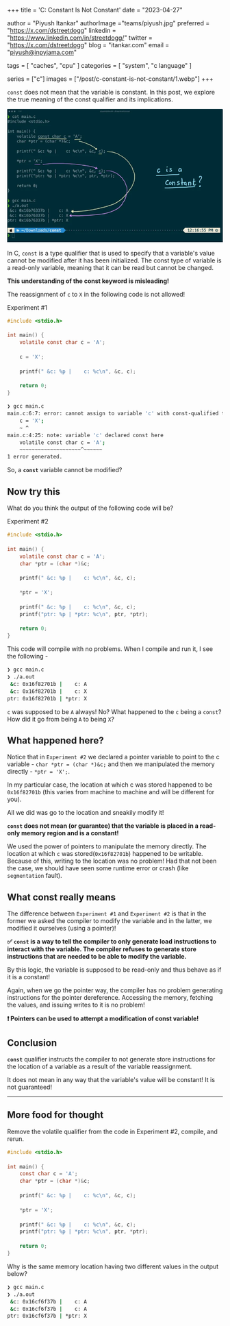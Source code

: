 +++
title = 'C: Constant Is Not Constant'
date = "2023-04-27"

author = "Piyush Itankar"
authorImage ="teams/piyush.jpg"
preferred = "https://x.com/dstreetdogg"
linkedin = "https://www.linkedin.com/in/streetdogg/"
twitter = "https://x.com/dstreetdogg"
blog = "itankar.com"
email = "piyush@inpyjama.com"

tags = [
    "caches", "cpu"
]
categories = [
    "system", "c language"
]

series = ["c"]
images = ["/post/c-constant-is-not-constant/1.webp"]
+++

`const` does not mean that the variable is constant. In this post, we explore the true meaning of the const qualifier and its implications.
<!--more-->

![](1.webp)

In C, `const` is a type qualifier that is used to specify that a variable's value cannot be modified after it has been initialized. The const type of variable is a read-only variable, meaning that it can be read but cannot be changed.

**This understanding of the const keyword is misleading!**

The reassignment of `c` to `X` in the following code is not allowed!

Experiment #1
```c
#include <stdio.h>

int main() {
    volatile const char c = 'A';

    c = 'X';

    printf(" &c: %p |    c: %c\n", &c, c);

    return 0;
}
```
```bash
❯ gcc main.c
main.c:6:7: error: cannot assign to variable 'c' with const-qualified type 'const volatile char'
    c = 'X';
    ~ ^
main.c:4:25: note: variable 'c' declared const here
    volatile const char c = 'A';
    ~~~~~~~~~~~~~~~~~~~~^~~~~~~
1 error generated.
```

So, a **`const`** variable cannot be modified?

## Now try this

What do you think the output of the following code will be?

Experiment #2
```c
#include <stdio.h>

int main() {
    volatile const char c = 'A';
    char *ptr = (char *)&c;

    printf(" &c: %p |    c: %c\n", &c, c);

    *ptr = 'X';

    printf(" &c: %p |    c: %c\n", &c, c);
    printf("ptr: %p | *ptr: %c\n", ptr, *ptr);

    return 0;
}
```

This code will compile with no problems. When I compile and run it, I see the following -

```bash
❯ gcc main.c
❯ ./a.out
 &c: 0x16f82701b |    c: A
 &c: 0x16f82701b |    c: X
ptr: 0x16f82701b | *ptr: X
```

`c` was supposed to be `A` always! No? What happened to the `c` being a `const`? How did it go from being `A` to being `X`?

## What happened here?

Notice that in `Experiment #2` we declared a pointer variable to point to the c variable - `char *ptr = (char *)&c;` and then we manipulated the memory directly - `*ptr = 'X';`.

In my particular case, the location at which c was stored happened to be `0x16f82701b` (this varies from machine to machine and will be different for you).

All we did was go to the location and sneakily modify it!

**`const` does not mean (or guarantee) that the variable is placed in a read-only memory region and is a constant!**

We used the power of pointers to manipulate the memory directly. The location at which `c` was stored(`0x16f82701b`) happened to be writable. Because of this, writing to the location was no problem! Had that not been the case, we should have seen some runtime error or crash (like `segmentation` fault).

## What const really means

The difference between `Experiment #1` and `Experiment #2` is that in the former we asked the compiler to modify the variable and in the latter, we modified it ourselves (using a pointer)!

**✅ `const` is a way to tell the compiler to only generate load instructions to interact with the variable. The compiler refuses to generate store instructions that are needed to be able to modify the variable.**

By this logic, the variable is supposed to be read-only and thus behave as if it is a constant!

Again, when we go the pointer way, the compiler has no problem generating instructions for the pointer dereference. Accessing the memory, fetching the values, and issuing writes to it is no problem!

**❗ Pointers can be used to attempt a modification of const variable!**

## Conclusion

**`const`** qualifier instructs the compiler to not generate store instructions for the location of a variable as a result of the variable reassignment.

It does not mean in any way that the variable's value will be constant! It is not guaranteed!

---

## More food for thought

Remove the volatile qualifier from the code in Experiment #2, compile, and rerun.

```c
#include <stdio.h>

int main() {
    const char c = 'A';
    char *ptr = (char *)&c;

    printf(" &c: %p |    c: %c\n", &c, c);

    *ptr = 'X';

    printf(" &c: %p |    c: %c\n", &c, c);
    printf("ptr: %p | *ptr: %c\n", ptr, *ptr);

    return 0;
}
```

Why is the same memory location having two different values in the output below?

```bash
❯ gcc main.c
❯ ./a.out
 &c: 0x16cf6f37b |    c: A
 &c: 0x16cf6f37b |    c: A
ptr: 0x16cf6f37b | *ptr: X
```
